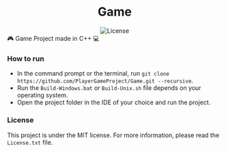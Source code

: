 ﻿<div align="center"> 
    <h1> Game </h1>
    <img alt=License src="https://img.shields.io/badge/license-MIT-blue"></img>
</div>
🎮 Game Project made in C++ 💻

### How to run
- In the command prompt or the terminal, run ```git clone https://github.com/PlayerGameProject/Game.git --recursive```.
- Run the ```Build-Windows.bat``` or ```Build-Unix.sh``` file depends on your operating system.
- Open the project folder in the IDE of your choice and run the project.

### License
This project is under the MIT license.
For more information, please read the ```License.txt``` file.
